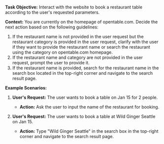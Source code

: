 **Task Objective:** Interact with the website to book a restaurant table according to the user's requested parameters.

**Context:** You are currently on the homepage of opentable.com. Decide the next action based on the following guidelines:

1. If the restaurant name is not provided in the user request but the restaurant category is provided in the user request, clarify with the user if they want to provide the restaurant name or search the restaurant using the category on opentable.com homepage.
2. If the restaurant name and category are not provided in the user request, prompt the user to provide it.
3. If the restaurant name is provided, search for the restaurant name in the search box located in the top-right corner and navigate to the search result page.

**Example Scenarios:**

1. **User's Request:** The user wants to book a table on Jan 15 for 2 people.
   - **Action:** Ask the user to input the name of the restaurant for booking.

2. **User's Request:** The user wants to book a table at Wild Ginger Seattle on Jan 15.
   - **Action:** Type "Wild Ginger Seattle" in the search box in the top-right corner and navigate to the search result page.





